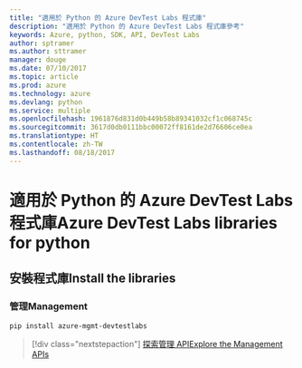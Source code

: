 ```yaml
---
title: "適用於 Python 的 Azure DevTest Labs 程式庫"
description: "適用於 Python 的 Azure DevTest Labs 程式庫參考"
keywords: Azure, python, SDK, API, DevTest Labs
author: sptramer
ms.author: sttramer
manager: douge
ms.date: 07/10/2017
ms.topic: article
ms.prod: azure
ms.technology: azure
ms.devlang: python
ms.service: multiple
ms.openlocfilehash: 1961876d831d0b449b58b89341032cf1c068745c
ms.sourcegitcommit: 3617d0db0111bbc00072ff8161de2d76606ce0ea
ms.translationtype: HT
ms.contentlocale: zh-TW
ms.lasthandoff: 08/18/2017
---
```

# <a name="azure-devtest-labs-libraries-for-python"></a><span data-ttu-id="7b65b-104">適用於 Python 的 Azure DevTest Labs 程式庫</span><span class="sxs-lookup"><span data-stu-id="7b65b-104">Azure DevTest Labs libraries for python</span></span>

## <a name="install-the-libraries"></a><span data-ttu-id="7b65b-105">安裝程式庫</span><span class="sxs-lookup"><span data-stu-id="7b65b-105">Install the libraries</span></span>


### <a name="management"></a><span data-ttu-id="7b65b-106">管理</span><span class="sxs-lookup"><span data-stu-id="7b65b-106">Management</span></span>

```bash
pip install azure-mgmt-devtestlabs
```
> [!div class="nextstepaction"]
> [<span data-ttu-id="7b65b-107">探索管理 API</span><span class="sxs-lookup"><span data-stu-id="7b65b-107">Explore the Management APIs</span></span>](/python/api/overview/azure/devtestlabs/managementlibrary)